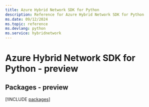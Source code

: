 ```yaml
---
title: Azure Hybrid Network SDK for Python
description: Reference for Azure Hybrid Network SDK for Python
ms.date: 09/12/2024
ms.topic: reference
ms.devlang: python
ms.service: hybridnetwork
---
```

# Azure Hybrid Network SDK for Python - preview
## Packages - preview
[!INCLUDE [packages](hybrid-network-index.md)]